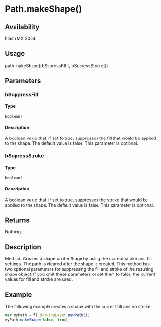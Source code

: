 # Path.makeShape()

## Availability

Flash MX 2004.

## Usage

path.makeShape([bSupressFill [, bSupressStroke]])

## Parameters

### **bSuppressFill**

#### Type

```typescript
boolean?
```

#### Description

A boolean value that, if set to true, suppresses the fill that would be applied to the shape. The default value is false. This parameter is optional.

### **bSupressStroke**

#### Type

```typescript
boolean?
```

#### Description

A boolean value that, if set to true, suppresses the stroke that would be applied to the shape. The default value is false. This parameter is optional.

## Returns

Nothing.

## Description

Method; Creates a shape on the Stage by using the current stroke and fill settings. The path is cleared after the shape is created. This method has two optional parameters for suppressing the fill and stroke of the resulting shape object. If you omit these parameters or set them to false, the current values for fill and stroke are used.

## Example

The following example creates a shape with the current fill and no stroke:

```javascript
var myPath = fl.drawingLayer.newPath();
myPath.makeShape(false, true);
```
